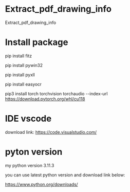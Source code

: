 # Extract_pdf_drawing_info

Extract_pdf_drawing_info

# Install package

pip install fitz

pip install pywin32

pip install pyxll

pip install easyocr

pip3 install torch torchvision torchaudio --index-url https://download.pytorch.org/whl/cu118


# IDE vscode

download link: https://code.visualstudio.com/

# pyton version

my python version 3.11.3

you can use latest python version and download link  below:

https://www.python.org/downloads/

